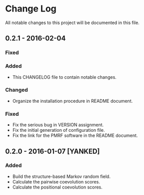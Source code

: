 # Change Log
All notable changes to this project will be documented in this file.


## 0.2.1 - 2016-02-04

### Fixed

### Added
- This CHANGELOG file to contain notable changes.

### Changed
- Organize the installation procedure in README document.

### Fixed
- Fix the serious bug in VERSION assignment.
- Fix the initial generation of configuration file.
- Fix the link for the PMRF software in the README document.


## 0.2.0 - 2016-01-07 [YANKED]

### Added
- Build the structure-based Markov random field.
- Calculate the pairwise coevolution scores.
- Calculate the positional coevolution scores.
